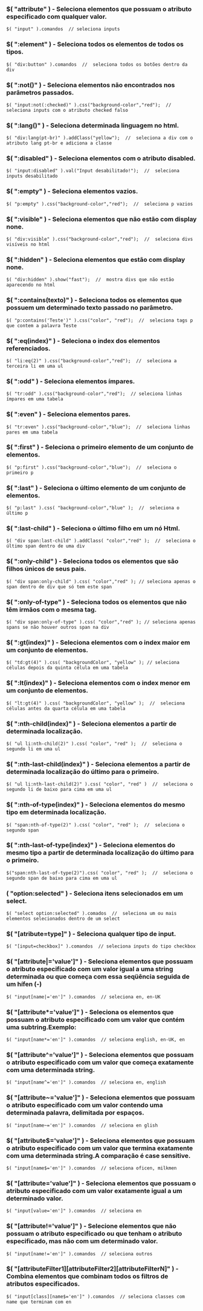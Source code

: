 ### $( "attribute" ) - Seleciona elementos que possuam o atributo especificado com qualquer valor.

	$( "input" ).comandos  // seleciona inputs
	
### $( ":element" ) - Seleciona todos os elementos de todos os tipos.

	$( "div:button" ).comandos  //  seleciona todos os botões dentro da div
	
### $( ":not()" ) - Seleciona elementos não encontrados nos parâmetros passados.
	
	$( "input:not(:checked)" ).css("background-color","red");  //  seleciona inputs com o atributo checked falso
	
### $( ":lang()" ) - Seleciona determinada linguagem no html.

	$( "div:lang(pt-br)" ).addClass("yellow");  //  seleciona a div com o atributo lang pt-br e adiciona a classe

### $( ":disabled" ) - Seleciona elementos com o atributo disabled.

	$( "input:disabled" ).val("Input desabilitado!");  //  seleciona inputs desabilitado
	
### $( ":empty" ) - Seleciona elementos vazios.
	
	$( "p:empty" ).css("background-color","red");  //  seleciona p vazios
	
### $( ":visible" ) - Seleciona elementos que não estão com display none.

	$( "div:visible" ).css("background-color","red");  //  seleciona divs visíveis no html
	
### $( ":hidden" ) - Seleciona elementos que estão com display none.

	$( "div:hidden" ).show("fast");  //  mostra divs que não estão aparecendo no html  
	
### $( ":contains(texto)" ) - Seleciona todos os elementos que possuem um determinado texto passado no parâmetro.

	$( "p:contains('Teste')" ).css("color", "red");  //  seleciona tags p que contem a palavra Teste
	
### $( ":eq(index)" ) - Seleciona o index dos elementos referenciados.

	$( "li:eq(2)" ).css("background-color","red");  //  seleciona a terceira li em uma ul
	
### $( ":odd" ) - Seleciona elementos ímpares.

	$( "tr:odd" ).css("background-color","red");  // seleciona linhas ímpares em uma tabela
	
### $( ":even" ) - Seleciona elementos pares.

	$( "tr:even" ).css("background-color","blue");  //  seleciona linhas pares em uma tabela
	
### $( ":first" ) - Seleciona o primeiro elemento de um conjunto de elementos.

	$( "p:first" ).css("background-color","blue");  //  seleciona o primeiro p
	
### $( ":last" ) - Seleciona o último elemento de um conjunto de elementos.

	$( "p:last" ).css( "background-color","blue" );  //  seleciona o último p
	
### $( ":last-child" ) - Seleciona o último filho em um nó Html.

	$( "div span:last-child" ).addClass( "color","red" );  //  seleciona o último span dentro de uma div

### $( ":only-child" ) - Seleciona todos os elementos que são filhos únicos de seus pais.

	$( "div span:only-child" ).css( "color","red" ); // seleciona apenas o span dentro de div que só tem este span
	
### $( ":only-of-type" ) - Seleciona todos os elementos que não têm irmãos com o mesma tag.

	$( "div span:only-of-type" ).css( "color","red" ); // seleciona apenas spans se não houver outros span na div
	
### $( ":gt(index)" ) - Seleciona elementos com o index maior em um conjunto de elementos.

	$( "td:gt(4)" ).css( "backgroundColor", "yellow" ); // seleciona células depois da quinta célula em uma tabela
	
### $( ":lt(index)" ) - Seleciona elementos com o index menor em um conjunto de elementos.

	$( "lt:gt(4)" ).css( "backgroundColor", "yellow" );  //  seleciona células antes da quarta célula em uma tabela
	
### $( ":nth-child(index)" ) - Seleciona elementos a partir de determinada localização.

	$( "ul li:nth-child(2)" ).css( "color", "red" );  //  seleciona o segundo li em uma ul
	
### $( ":nth-last-child(index)" ) - Seleciona elementos a partir de determinada localização do último para o primeiro.

	$( "ul li:nth-last-child(2)" ).css( "color", "red" )  //  seleciona o segundo li de baixo para cima em uma ul
	
### $( ":nth-of-type(index)" ) - Seleciona elementos do mesmo tipo em determinada localização.

	$( "span:nth-of-type(2)" ).css( "color", "red" );  //  seleciona o segundo span 
	
### $( ":nth-last-of-type(index)" ) - Seleciona elementos do mesmo tipo a partir de determinada localização do último para o primeiro.

	$("span:nth-last-of-type(2)").css( "color", "red" );  //  seleciona o segundo span de baixo para cima em uma ul	
	
### ( "option:selected" ) - Seleciona itens selecionados em um select.

	$( "select option:selected" ).comados  //  seleciona um ou mais elementos selecionados dentro de um select
	
### $( "[atribute=type]" ) - Seleciona qualquer tipo de input.
	
	$( "[input=checkbox]" ).comandos  // seleciona inputs do tipo checkbox
	
### $( "[attribute|='value']" ) - Seleciona elementos que possuam o atributo especificado com um valor igual a uma string determinada ou que começa com essa seqüência seguida de um hífen (-)

	$( "input[name|='en']" ).comandos  // seleciona en, en-UK


### $( "[attribute*='value']" ) - Seleciona os elementos que possuam o atributo especificado com um valor que contém uma subtring.Exemplo:
			
	$( "input[name*='en']" ).comandos  // seleciona english, en-UK, en


### $( "[attribute^='value']" ) - Seleciona elementos que possuam o atributo especificado com um valor que começa exatamente com uma determinada string.

	$( "input[name^='en']" ).comandos  // seleciona en, english


### $( "[attribute~='value']" ) - Seleciona elementos que possuam o atributo especificado com um valor contendo uma determinada palavra, delimitada por espaços.

	$( "input[name~='en']" ).comandos  // seleciona en glish


### $( "[attribute$='value']" ) - Seleciona elementos que possuam o atributo especificado com um valor que termina exatamente com uma determinada string.A comparação é case sensitive.

	$( "input[name$='en']" ).comandos  // seleciona oficen, milkmen


### $( "[attribute='value']" ) - Seleciona elementos que possuam o atributo especificado com um valor exatamente igual a um determinado valor.

	$( "input[value='en']" ).comandos  // seleciona en


### $( "[attribute!='value']" ) - Selecione elementos que não possuam o atributo especificado ou que tenham o atributo especificado, mas não com um determinado valor.

	$( "input[name!='en']" ).comandos  // seleciona outros


### $( "[attributeFilter1][attributeFilter2][attributeFilterN]" ) - Combina elementos que combinam todos os filtros de atributos especificados.

	$( "input[class][name$='en']" ).comandos  // seleciona classes com name que terminam com en
	
